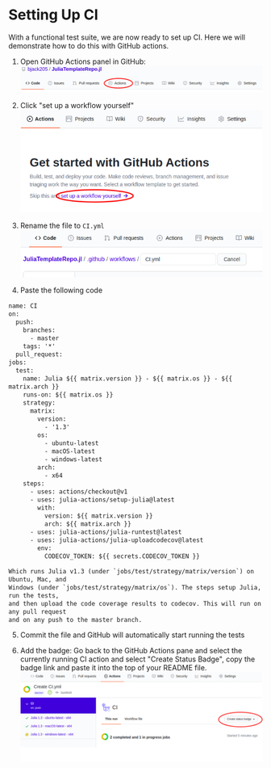 # Setting Up CI
With a functional test suite, we are now ready to set up CI. Here we will demonstrate
how to do this with GitHub actions.

1. Open GitHub Actions panel in GitHub:
![GHA](images/GHA_button.png)

2. Click "set up a workflow yourself"
![GHA_setup](images/GHA_setup.png)

3. Rename the file to `CI.yml`
![GHA_rename](images/GHA_rename.png)

4. Paste the following code
```
name: CI
on:
  push:
    branches:
      - master
    tags: '*'
  pull_request:
jobs:
  test:
    name: Julia ${{ matrix.version }} - ${{ matrix.os }} - ${{ matrix.arch }}
    runs-on: ${{ matrix.os }}
    strategy:
      matrix:
        version:
          - '1.3'
        os:
          - ubuntu-latest
          - macOS-latest
          - windows-latest
        arch:
          - x64
    steps:
      - uses: actions/checkout@v1
      - uses: julia-actions/setup-julia@latest
        with:
          version: ${{ matrix.version }}
          arch: ${{ matrix.arch }}
      - uses: julia-actions/julia-runtest@latest
      - uses: julia-actions/julia-uploadcodecov@latest
        env:
          CODECOV_TOKEN: ${{ secrets.CODECOV_TOKEN }}
```
    Which runs Julia v1.3 (under `jobs/test/strategy/matrix/version`) on Ubuntu, Mac, and
    Windows (under `jobs/test/strategy/matrix/os`). The steps setup Julia, run the tests,
    and then upload the code coverage results to codecov. This will run on any pull request
    and on any push to the master branch.

5. Commit the file and GitHub will automatically start running the tests

6. Add the badge: Go back to the GitHub Actions pane and select the currently running
CI action and select "Create Status Badge", copy the badge link and paste it into the
top of your README file.
![GHA_badge](images/GHA_badge.png)

